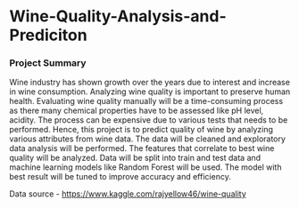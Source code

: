 # Wine-Quality-Analysis-and-Prediciton

### Project Summary
Wine industry has shown growth over the years due to interest and increase in wine consumption. Analyzing wine quality is important to preserve human health. Evaluating wine quality manually will be a time-consuming process as there many chemical properties have to be assessed like pH level, acidity. The process can be expensive due to various tests that needs to be performed. 
Hence, this project is to predict quality of wine by analyzing various attributes from wine data. The data will be cleaned and exploratory data analysis will be performed. The features that correlate to best wine quality will be analyzed. Data will be split into train and test data and machine learning models like Random Forest will be used. The model with best result will be tuned to improve accuracy and efficiency. 


Data source - https://www.kaggle.com/rajyellow46/wine-quality
